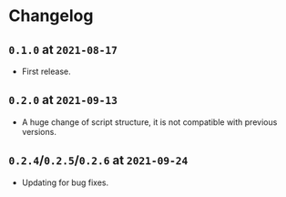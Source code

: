 # Changelog

## `0.1.0` at `2021-08-17`

* First release.

## `0.2.0` at `2021-09-13`

* A huge change of script structure, it is not compatible with previous versions.

## `0.2.4`/`0.2.5`/`0.2.6` at `2021-09-24`

* Updating for bug fixes.